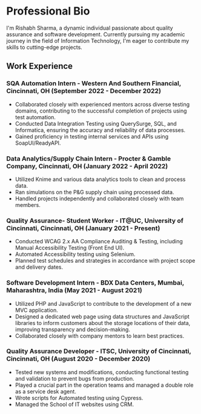 # Professional Bio

I'm Rishabh Sharma, a dynamic individual passionate about quality assurance and software development. Currently pursuing my academic journey in the field of Information Technology, I'm eager to contribute my skills to cutting-edge projects.

## Work Experience

### SQA Automation Intern - Western And Southern Financial, Cincinnati, OH (September 2022 - December 2022)

- Collaborated closely with experienced mentors across diverse testing domains, contributing to the successful completion of projects using test automation.
- Conducted Data Integration Testing using QuerySurge, SQL, and Informatica, ensuring the accuracy and reliability of data processes.
- Gained proficiency in testing internal services and APIs using SoapUI/ReadyAPI.

### Data Analytics/Supply Chain Intern - Procter & Gamble Company, Cincinnati, OH (January 2022 - April 2022)

- Utilized Knime and various data analytics tools to clean and process data.
- Ran simulations on the P&G supply chain using processed data.
- Handled projects independently and collaborated closely with team members.

### Quality Assurance- Student Worker - IT@UC, University of Cincinnati, Cincinnati, OH (January 2021 - Present)

- Conducted WCAG 2.x AA Compliance Auditing & Testing, including Manual Accessibility Testing (Front End UI).
- Automated Accessibility testing using Selenium.
- Planned test schedules and strategies in accordance with project scope and delivery dates.

### Software Development Intern - BDX Data Centers, Mumbai, Maharashtra, India (May 2021 - August 2021)

- Utilized PHP and JavaScript to contribute to the development of a new MVC application.
- Designed a dedicated web page using data structures and JavaScript libraries to inform customers about the storage locations of their data, improving transparency and decision-making.
- Collaborated closely with company mentors to learn best practices.

### Quality Assurance Developer - ITSC, University of Cincinnati, Cincinnati, OH (August 2020 - December 2020)

- Tested new systems and modifications, conducting functional testing and validation to prevent bugs from production.
- Played a crucial part in the operation teams and managed a double role as a service desk agent.
- Wrote scripts for Automated testing using Cypress.
- Managed the School of IT websites using CRM.
